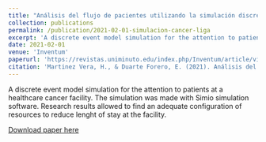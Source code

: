 ```yaml
---
title: "Análisis del flujo de pacientes utilizando la simulación discreta en una unidad de quimioterapia de una organización sin ánimo de lucro"
collection: publications
permalink: /publication/2021-02-01-simulacion-cancer-liga
excerpt: 'A discrete event model simulation for the attention to patients at a healthcare cancer facility. The simulation was made with Simio simulation software. Research results allowed to find an adequate configuration  of resources to reduce lenght of stay at the facility.'
date: 2021-02-01
venue: 'Inventum'
paperurl: 'https://revistas.uniminuto.edu/index.php/Inventum/article/view/2510'
citation: 'Martinez Vera, H., & Duarte Forero, E. (2021). Análisis del flujo de pacientes utilizando la simulación discreta en una unidad de quimioterapia de una organización sin ánimo de lucro. INVENTUM, 15(29), 23-36. https://doi.org/10.26620/uniminuto.inventum.15.29.2020.23-36'
---
```

A discrete event model simulation for the attention to patients at a healthcare cancer facility. The simulation was made with Simio simulation software. Research results allowed to find an adequate configuration  of resources to reduce lenght of stay at the facility.

[Download paper here](https://revistas.uniminuto.edu/index.php/Inventum/article/view/2510/2111)

